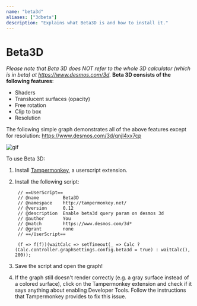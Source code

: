 ```yaml
---
name: "beta3d"
aliases: ["3dbeta"]
description: "Explains what Beta3D is and how to install it."
---
```


# Beta3D

*Please note that Beta 3D does NOT refer to the whole 3D calculator (which is in beta) at https://www.desmos.com/3d.* **Beta 3D consists of the following features**:

- Shaders
- Translucent surfaces (opacity)
- Free rotation
- Clip to box
- Resolution

The following simple graph demonstrates all of the above features except for resolution: https://www.desmos.com/3d/qnjl4xx7cp

![gif](k7ldlfu4bfse1)

To use Beta 3D:

1. Install [Tampermonkey](https://www.tampermonkey.net/), a userscript extension.
2. Install the following script:

        // ==UserScript==
        // @name         Beta3D
        // @namespace    http://tampermonkey.net/
        // @version      0.12
        // @description  Enable beta3d query param on desmos 3d
        // @author       You
        // @match        https://www.desmos.com/3d*
        // @grant        none
        // ==/UserScript==
        
        (f => f(f))(waitCalc => setTimeout(_ => Calc ? (Calc.controller.graphSettings.config.beta3d = true) : waitCalc(), 200));
        
3. Save the script and open the graph!

4. If the graph still doesn't render correctly (e.g. a gray surface instead of a colored surface), click on the Tampermonkey extension and check if it says anything about enabling Developer Tools. Follow the instructions that Tampermonkey provides to fix this issue.
